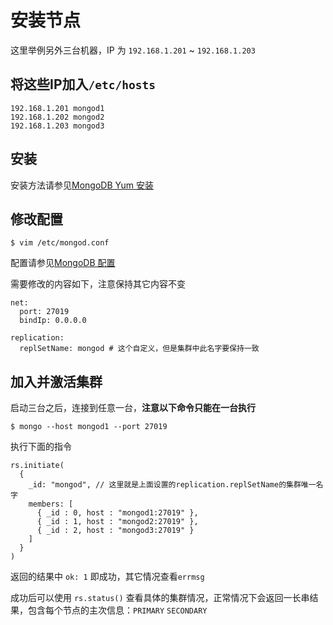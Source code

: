 # 安装节点

这里举例另外三台机器，IP 为 `192.168.1.201` ~ `192.168.1.203`

## 将这些IP加入`/etc/hosts`

```
192.168.1.201 mongod1
192.168.1.202 mongod2
192.168.1.203 mongod3
```

## 安装

安装方法请参见[MongoDB Yum 安装](/chapter-setup/chapter-mongodb/an-zhuang/yum-an-zhuang.md)

## 修改配置

```
$ vim /etc/mongod.conf
```

配置请参见[MongoDB 配置](/chapter-setup/chapter-mongodb/pei-zhi.md)

需要修改的内容如下，注意保持其它内容不变

```  
net:
  port: 27019
  bindIp: 0.0.0.0
  
replication:
  replSetName: mongod # 这个自定义，但是集群中此名字要保持一致

```

## 加入并激活集群

启动三台之后，连接到任意一台，**注意以下命令只能在一台执行**

```
$ mongo --host mongod1 --port 27019
```

执行下面的指令

```
rs.initiate(
  {
    _id: "mongod", // 这里就是上面设置的replication.replSetName的集群唯一名字
    members: [
      { _id : 0, host : "mongod1:27019" },
      { _id : 1, host : "mongod2:27019" },
      { _id : 2, host : "mongod3:27019" }
    ]
  }
)
```

返回的结果中 `ok: 1` 即成功，其它情况查看`errmsg`

成功后可以使用 `rs.status()` 查看具体的集群情况，正常情况下会返回一长串结果，包含每个节点的主次信息：`PRIMARY` `SECONDARY`


